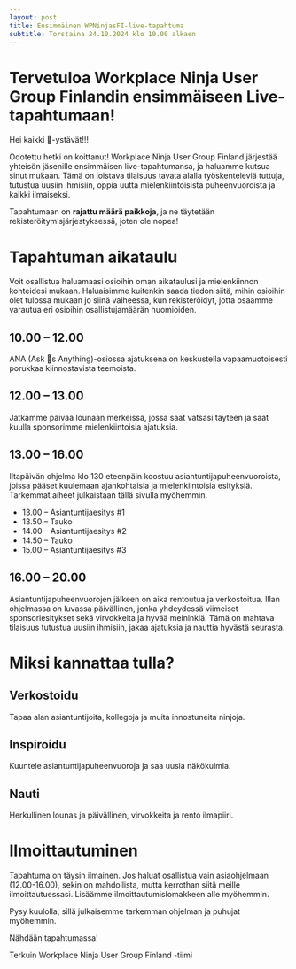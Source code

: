 ```yaml
---
layout: post
title: Ensimmäinen WPNinjasFI-live-tapahtuma
subtitle: Torstaina 24.10.2024 klo 10.00 alkaen
--- 
```

# Tervetuloa Workplace Ninja User Group Finlandin ensimmäiseen Live-tapahtumaan!
Hei kaikki 🥷-ystävät!!!

Odotettu hetki on koittanut! Workplace Ninja User Group Finland järjestää yhteisön jäsenille ensimmäisen live-tapahtumansa, ja haluamme kutsua sinut mukaan. Tämä on loistava tilaisuus tavata alalla työskenteleviä tuttuja, tutustua uusiin ihmisiin, oppia uutta mielenkiintoisista puheenvuoroista ja kaikki ilmaiseksi.

Tapahtumaan on <b>rajattu määrä paikkoja</b>, ja ne täytetään rekisteröitymisjärjestyksessä, joten ole nopea!

# Tapahtuman aikataulu
Voit osallistua haluamaasi osioihin oman aikataulusi ja mielenkiinnon kohteidesi mukaan. Haluaisimme kuitenkin saada tiedon siitä, mihin osioihin olet tulossa mukaan jo siinä vaiheessa, kun rekisteröidyt, jotta osaamme varautua eri osioihin osallistujamäärän huomioiden.

## 10.00 – 12.00
ANA (Ask 🥷s Anything)-osiossa ajatuksena on keskustella vapaamuotoisesti porukkaa kiinnostavista teemoista.

## 12.00 – 13.00
Jatkamme päivää lounaan merkeissä, jossa saat vatsasi täyteen ja saat kuulla sponsorimme mielenkiintoisia ajatuksia.

## 13.00 – 16.00
Iltapäivän ohjelma klo 130 eteenpäin koostuu asiantuntijapuheenvuoroista, joissa pääset kuulemaan ajankohtaisia ja mielenkiintoisia esityksiä. Tarkemmat aiheet julkaistaan tällä sivulla myöhemmin.

- 13.00 – Asiantuntijaesitys #1
- 13.50 – Tauko
- 14.00 – Asiantuntijaesitys #2
- 14.50 – Tauko
- 15.00 – Asiantuntijaesitys #3

## 16.00 – 20.00
Asiantuntijapuheenvuorojen jälkeen on aika rentoutua ja verkostoitua. Illan ohjelmassa on luvassa päivällinen, jonka yhdeydessä viimeiset sponsoriesitykset sekä virvokkeita ja hyvää meininkiä. Tämä on mahtava tilaisuus tutustua uusiin ihmisiin, jakaa ajatuksia ja nauttia hyvästä seurasta.

# Miksi kannattaa tulla?
## Verkostoidu
Tapaa alan asiantuntijoita, kollegoja ja muita innostuneita ninjoja.

## Inspiroidu
Kuuntele asiantuntijapuheenvuoroja ja saa uusia näkökulmia.

## Nauti
Herkullinen lounas ja päivällinen, virvokkeita ja rento ilmapiiri.

# Ilmoittautuminen
Tapahtuma on täysin ilmainen. Jos haluat osallistua vain asiaohjelmaan (12.00-16.00), sekin on mahdollista, mutta kerrothan siitä meille ilmoittautuessasi. Lisäämme ilmoittautumislomakkeen alle myöhemmin.

Pysy kuulolla, sillä julkaisemme tarkemman ohjelman ja puhujat myöhemmin. 

Nähdään tapahtumassa!

Terkuin Workplace Ninja User Group Finland -tiimi
